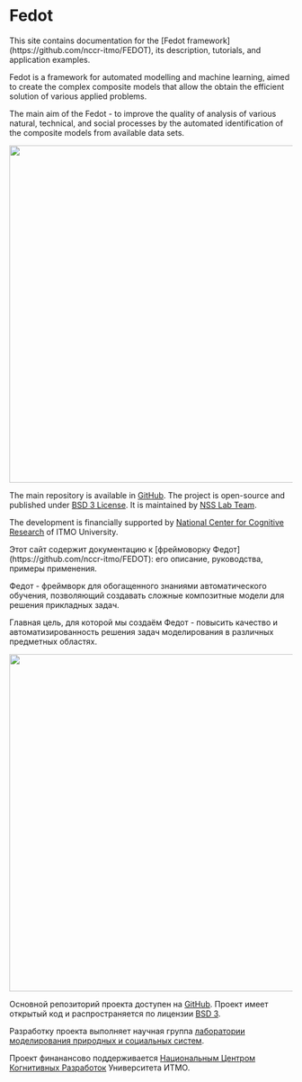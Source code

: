 # Fedot
<div class="intro-eng" markdown="1">
This site contains documentation for the [Fedot framework](https://github.com/nccr-itmo/FEDOT), its description, tutorials, and application examples.

Fedot is a framework for automated modelling and machine learning, aimed to create the complex composite models that allow the obtain the efficient solution of various applied problems.

The main aim of the Fedot - to improve the quality of analysis of various natural, technical, and social processes by the automated identification of the composite models from available data sets.

<img src="img/idea.png" width="600"/>

The main repository is available in [GitHub](https://github.com/nccr-itmo/FEDOT).
The project is open-source and published under [BSD 3 License](https://github.com/nccr-itmo/FEDOT/blob/master/LICENSE.md).
It is maintained by [NSS Lab Team](https://itmo-nss-team.github.io/).

The development is financially supported by [National Center for Cognitive Research](https://actcognitive.org/) of ITMO University.

</div>

<div class="intro-rus russian" markdown="1">
Этот сайт содержит документацию к [фреймоворку Федот](https://github.com/nccr-itmo/FEDOT): его описание, руководства, примеры применения.

Федот - фреймворк для обогащенного знаниями автоматического обучения, позволяющий создавать сложные композитные модели для решения прикладных задач.

Главная цель, для которой мы создаём Федот - повысить качество и автоматизированность решения задач моделирования в различных предметных областях.

<img src="img/idea.png" width="600"/>

Основной репозиторий проекта доступен на [GitHub](https://github.com/nccr-itmo/FEDOT).
Проект имеет открытый код и распространяется по лицензии [BSD 3](https://github.com/nccr-itmo/FEDOT/blob/master/LICENSE.md).

Разработку проекта выполняет научная группа [лаборатории моделирования природных и социальных систем](https://itmo-nss-team.github.io/).

Проект финанансово поддерживается [Национальным Центром Когнитивных Разработок](https://actcognitive.org/) Университета ИТМО.
</div>